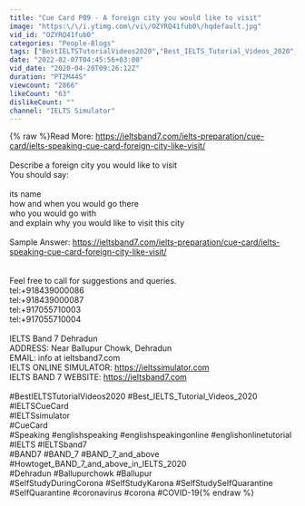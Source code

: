 ```yaml
---
title: "Cue Card P09 - A foreign city you would like to visit"
image: "https:\/\/i.ytimg.com\/vi\/OZYRQ41fub0\/hqdefault.jpg"
vid_id: "OZYRQ41fub0"
categories: "People-Blogs"
tags: ["BestIELTSTutorialVideos2020","Best_IELTS_Tutorial_Videos_2020","IELTSCueCard"]
date: "2022-02-07T04:45:56+03:00"
vid_date: "2020-04-20T09:26:12Z"
duration: "PT2M44S"
viewcount: "2866"
likeCount: "63"
dislikeCount: ""
channel: "IELTS Simulator"
---
```

{% raw %}Read More: <a rel="nofollow" target="blank" href="https://ieltsband7.com/ielts-preparation/cue-card/ielts-speaking-cue-card-foreign-city-like-visit/">https://ieltsband7.com/ielts-preparation/cue-card/ielts-speaking-cue-card-foreign-city-like-visit/</a><br /><br />Describe a foreign city you would like to visit<br />You should say:<br /><br />its name<br />how and when you would go there<br />who you would go with<br />and explain why you would like to visit this city<br /><br />Sample Answer: <a rel="nofollow" target="blank" href="https://ieltsband7.com/ielts-preparation/cue-card/ielts-speaking-cue-card-foreign-city-like-visit/">https://ieltsband7.com/ielts-preparation/cue-card/ielts-speaking-cue-card-foreign-city-like-visit/</a><br /><br /><br />Feel free to call for suggestions and queries.<br />tel:+918439000086<br />tel:+918439000087<br />tel:+917055710003<br />tel:+917055710004<br /><br />IELTS Band 7 Dehradun<br />ADDRESS: Near Ballupur Chowk, Dehradun<br />EMAIL: info at ieltsband7.com<br />IELTS ONLINE SIMULATOR: <a rel="nofollow" target="blank" href="https://ieltssimulator.com">https://ieltssimulator.com</a><br />IELTS BAND 7 WEBSITE: <a rel="nofollow" target="blank" href="https://ieltsband7.com">https://ieltsband7.com</a><br /><br />#BestIELTSTutorialVideos2020 #Best_IELTS_Tutorial_Videos_2020<br />#IELTSCueCard<br />#IELTSsimulator<br />#CueCard <br />#Speaking #englishspeaking #englishspeakingonline #englishonlinetutorial<br />#IELTS #IELTSband7<br />#BAND7  #BAND_7 #BAND_7_and_above #Howtoget_BAND_7_and_above_in_IELTS_2020<br />#Dehradun #Ballupurchowk #Ballupur<br />#SelfStudyDuringCorona #SelfStudyKarona #SelfStudySelfQuarantine #SelfQuarantine  #coronavirus #corona #COVID-19{% endraw %}
